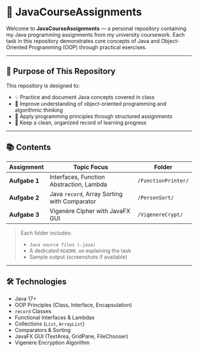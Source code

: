 # 📘 JavaCourseAssignments

Welcome to **JavaCourseAssignments** — a personal repository containing my Java programming assignments from my university coursework. Each task in this repository demonstrates core concepts of Java and Object-Oriented Programming (OOP) through practical exercises.

---

## 🎯 Purpose of This Repository

This repository is designed to:

- 💡 Practice and document Java concepts covered in class  
- 🧠 Improve understanding of object-oriented programming and algorithmic thinking  
- 🧪 Apply programming principles through structured assignments  
- 📁 Keep a clean, organized record of learning progress

---

## 📚 Contents

| Assignment       | Topic Focus                                  | Folder              |
|------------------|-----------------------------------------------|---------------------|
| **Aufgabe 1**    | Interfaces, Function Abstraction, Lambda      | `/FunctionPrinter/` |
| **Aufgabe 2**    | Java `record`, Array Sorting with Comparator  | `/PersonSort/`      |
| **Aufgabe 3**    | Vigenère Cipher with JavaFX GUI               | `/VigenereCrypt/`   |

> Each folder includes:
> - `Java source files (.java)`
> - A dedicated `README.md` explaining the task
> - Sample output (screenshots if available)

---

## 🛠 Technologies

- Java 17+
- OOP Principles (Class, Interface, Encapsulation)
- `record` Classes
- Functional Interfaces & Lambdas
- Collections (`List`, `ArrayList`)
- Comparators & Sorting
- JavaFX GUI (TextArea, GridPane, FileChooser)
- Vigenère Encryption Algorithm
